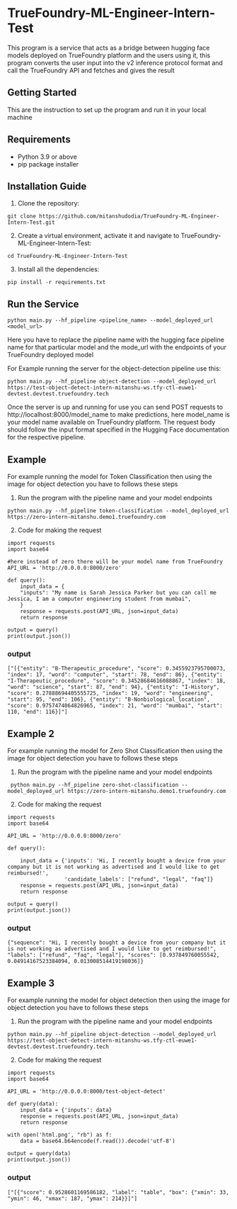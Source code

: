 # TrueFoundry-ML-Engineer-Intern-Test
This program is a service that acts as a  bridge between hugging face models deployed on TrueFoundry platform and the users using it, this program converts the user input into the v2 inference protocol format and call the TrueFoundry API and fetches and gives the result
## Getting Started
This are the instruction to set up the program and run it in your local machine
## Requirements
* Python 3.9 or above
* pip package installer
## Installation Guide
1. Clone the repository:

```
git clone https://github.com/mitanshudodia/TrueFoundry-ML-Engineer-Intern-Test.git
```
2. Create a virtual environment, activate it and navigate to TrueFoundry-ML-Engineer-Intern-Test:

```
cd TrueFoundry-ML-Engineer-Intern-Test
```
3. Install all the dependencies:

```
pip install -r requirements.txt
```
## Run the Service
```
python main.py --hf_pipeline <pipeline_name> --model_deployed_url <model_url>
```

Here you have to replace the pipeline name with the hugging face pipeline name for that particular model and the mode_url with the endpoints of your TrueFoundry deployed model
    
For Example running the server for the object-detection pipeline use this:

```
python main.py --hf_pipeline object-detection --model_deployed_url https://test-object-detect-intern-mitanshu-ws.tfy-ctl-euwe1-devtest.devtest.truefoundry.tech
```

Once the server is up and running for use you can send POST requests to http://localhost:8000/model_name to make predictions, here model_name is your model name available on TrueFoundry platform. The request body should follow the input format specified in the Hugging Face documentation for the respective pipeline.

## Example
For example running the model for Token Classification then using the image for object detection you have to follows these steps
1. Run the program with the pipeline name and your model endpoints

```
python main.py --hf_pipeline token-classification --model_deployed_url https://zero-intern-mitanshu.demo1.truefoundry.com
```
2. Code for making the request

```
import requests
import base64

#here instead of zero there will be your model name from TrueFoundry
API_URL = 'http://0.0.0.0:8000/zero'

def query():
    input_data = {
	"inputs": "My name is Sarah Jessica Parker but you can call me Jessica, I am a computer engineering student from mumbai",
    }
    response = requests.post(API_URL, json=input_data)
    return response

output = query()
print(output.json())
```
### output
```
["[{"entity": "B-Therapeutic_procedure", "score": 0.3455923795700073, "index": 17, "word": "computer", "start": 78, "end": 86}, {"entity": "I-Therapeutic_procedure", "score": 0.34528684616088867, "index": 18, "word": "science", "start": 87, "end": 94}, {"entity": "I-History", "score": 0.27888694405555725, "index": 19, "word": "engineering", "start": 95, "end": 106}, {"entity": "B-Nonbiological_location", "score": 0.9757474064826965, "index": 21, "word": "mumbai", "start": 110, "end": 116}]"]
```

## Example 2
For example running the model for Zero Shot Classification then using the image for object detection you have to follows these steps
1. Run the program with the pipeline name and your model endpoints

```
 python main.py --hf_pipeline zero-shot-classification --model_deployed_url https://zero-intern-mitanshu.demo1.truefoundry.com
 ```
2. Code for making the request

```
import requests
import base64

API_URL = 'http://0.0.0.0:8000/zero'

def query():
 
    input_data = {'inputs': 'Hi, I recently bought a device from your company but it is not working as advertised and I would like to get reimbursed!',
                  'candidate_labels': ["refund", "legal", "faq"]}
    response = requests.post(API_URL, json=input_data)
    return response
    
output = query()
print(output.json())

```
### output
```
{"sequence": "Hi, I recently bought a device from your company but it is not working as advertised and I would like to get reimbursed!", "labels": ["refund", "faq", "legal"], "scores": [0.937849760055542, 0.04914167523384094, 0.013008514419198036]}
```

## Example 3
For example running the model for object detection then using the image for object detection you have to follows these steps
1. Run the program with the pipeline name and your model endpoints

```
python main.py --hf_pipeline object-detection --model_deployed_url https://test-object-detect-intern-mitanshu-ws.tfy-ctl-euwe1-devtest.devtest.truefoundry.tech
```
2. Code for making the request

```
import requests
import base64

API_URL = 'http://0.0.0.0:8000/test-object-detect'

def query(data):
    input_data = {'inputs': data}
    response = requests.post(API_URL, json=input_data)
    return response

with open('html.png', "rb") as f:
    data = base64.b64encode(f.read()).decode('utf-8')
    
output = query(data)
print(output.json())
```
### output
```
["[{"score": 0.9528601169586182, "label": "table", "box": {"xmin": 33, "ymin": 46, "xmax": 187, "ymax": 214}}]"]
```
